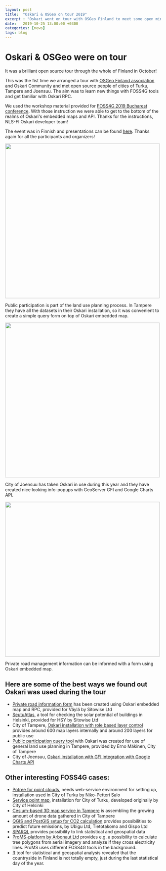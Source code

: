 ```yaml
---
layout: post
title:  "Oskari & OSGeo on tour 2019"
excerpt : "Oskari went on tour with OSGeo Finland to meet some open minded people around Finland"
date:   2019-10-25 13:00:00 +0300
categories: [news]
tags: blog
---
```


# Oskari & OSGeo were on tour

It was a brilliant open source tour through the whole of Finland in October!

This was the fist time we arranged a tour with [OSGeo Finland association](http://www.osgeo.fi/) and Oskari Community 
and met open source people of cities of Turku, Tampere and Joensuu. 
The aim was to learn new things with FOSS4G tools and get familiar with Oskari RPC.

We used the workshop material provided for [FOSS4G 2019 Bucharest conference](https://github.com/oskariorg/oskari-docs/tree/master/md/documentation/examples/FOSS4G_2019). 
With those instruction we were able to get to the bottom of the realms of Oskari's embedded maps and API. 
Thanks for the instructions, NLS-FI Oskari developer team!

The event was in Finnish and presentations can be found [here](https://drive.google.com/drive/u/0/folders/1bFShE-Pon6NexBL4ZhAkHxTF0iFM0Hb9). 
Thanks again for all the participants and organizers!

<img src="/img/mapquery_oskari.png" width="500" class="img-responsive"/>

Public participation is part of the land use planning process. In Tampere they have all the datasets in their Oskari installation, so it was convenient to create a simple query form on top of Oskari embedded map.

<img src="/img/joensuu_gfi_example.png" width="500" class="img-responsive"/>

City of Joensuu has taken Oskari in use during this year and they have created nice looking info-popups with GeoServer GFI and Google Charts API.

<img src="/img/private_road.png" width="500" class="img-responsive"/>

Private road management information can be informed with a form using Oskari embedded map.

## Here are some of the best ways we found out Oskari was used during the tour

- [Private road information form](https://julkinen.vayla.fi/yksityistie/) has been created using Oskari embedded map and RPC, provided for Väylä by Sitowise Ltd
- [SeutuAtlas](http://www.seutuatlas.fi/index.jsp), a tool for checking the solar potential of buildings in Helsinki, provided for HSY by Sitowise Ltd
- City of Tampere, [Oskari installation with role based layer control](https://kartat.tampere.fi/oskari/) provides around 600 map layers internally and around 200 layers for public use
- [Public participation query tool](https://kartat.tampere.fi/palautedemo/) with Oskari was created for use of general land use planning in Tampere, provided by Erno Mäkinen, City of Tampere
- City of Joensuu, [Oskari installation with GFI integration with Google Charts API](https://oskari.joensuu.fi/?zoomLevel=8&coord=646669.632895638_6942732.815604098&mapLayers=52+100+raster,115+100+Muutos:%202014%20-%20nykyhetki,120+100+V%C3%A4est%C3%B6n%20lukum%C3%A4%C3%A4r%C3%A4&uuid=8c4d8671-cd00-41eb-992a-0aa6f21c463c&noSavedState=true&showIntro=false)

## Other interesting FOSS4G cases:

- [Potree for point clouds](http://potree.org/), needs web-service environment for setting up, installation used in City of Turku by Niko-Petteri Salo
- [Service point map](https://palvelukartta.turku.fi/), installation for City of Turku, developed originally by City of Helsinki
- [Cesium-based 3D map service in Tampere](https://kartat.tampere.fi/cesium_web#) is assembling the growing amount of drone data gathered in City of Tampere
- [QGIS and PostGIS setup for CO2 calculation](https://github.com/GispoCoding/assessclimateimpact)  provides possibilities to predict future emissions, by Ubigu Ltd, Tietotakomo and Gispo Ltd
- [SPARQL](https://en.wikipedia.org/wiki/SPARQL) provides possibility to link statistical and geospatial data
- [ProMS-platform by Arbonaut Ltd](https://www.arbonaut.com/en/products/proms) provides e.g. a possibility to calculate tree polygons from aerial imagery and analyze if they cross electricity lines. ProMS uses different FOSS4G tools in the background.
- [R](https://www.r-project.org/) tool for statistical and geospatial analysis revealed that the countryside in Finland is not totally empty, just during the last statistical day of the year.





